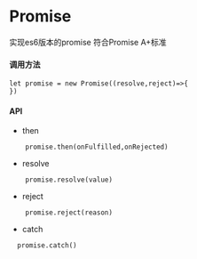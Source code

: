 # Promise
实现es6版本的promise 符合Promise A+标准

#### 调用方法
```
let promise = new Promise((resolve,reject)=>{
})
```
#### API
- then
```
    promise.then(onFulfilled,onRejected)
```
- resolve 
```
    promise.resolve(value)
```
- reject
```
    promise.reject(reason)
```

- catch
```
  promise.catch()
```
